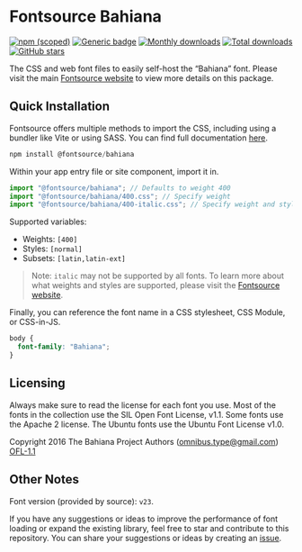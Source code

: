 # Fontsource Bahiana

[![npm (scoped)](https://img.shields.io/npm/v/@fontsource/bahiana?color=brightgreen)](https://www.npmjs.com/package/@fontsource/bahiana) [![Generic badge](https://img.shields.io/badge/fontsource-passing-brightgreen)](https://github.com/fontsource/fontsource) [![Monthly downloads](https://badgen.net/npm/dm/@fontsource/bahiana)](https://github.com/fontsource/fontsource) [![Total downloads](https://badgen.net/npm/dt/@fontsource/bahiana)](https://github.com/fontsource/fontsource) [![GitHub stars](https://img.shields.io/github/stars/fontsource/fontsource.svg?style=social&label=Star)](https://github.com/fontsource/fontsource/stargazers)

The CSS and web font files to easily self-host the “Bahiana” font. Please visit the main [Fontsource website](https://fontsource.org/fonts/bahiana) to view more details on this package.

## Quick Installation

Fontsource offers multiple methods to import the CSS, including using a bundler like Vite or using SASS. You can find full documentation [here](https://fontsource.org/docs/getting-started/introduction).

```javascript
npm install @fontsource/bahiana
```

Within your app entry file or site component, import it in.

```javascript
import "@fontsource/bahiana"; // Defaults to weight 400
import "@fontsource/bahiana/400.css"; // Specify weight
import "@fontsource/bahiana/400-italic.css"; // Specify weight and style
```

Supported variables:
- Weights: `[400]`
- Styles: `[normal]`
- Subsets: `[latin,latin-ext]`

> Note: `italic` may not be supported by all fonts. To learn more about what weights and styles are supported, please visit the [Fontsource website](https://fontsource.org/fonts/bahiana).

Finally, you can reference the font name in a CSS stylesheet, CSS Module, or CSS-in-JS.

```css
body {
  font-family: "Bahiana";
}
```

## Licensing
Always make sure to read the license for each font you use. Most of the fonts in the collection use the SIL Open Font License, v1.1. Some fonts use the Apache 2 license. The Ubuntu fonts use the Ubuntu Font License v1.0.

Copyright 2016 The Bahiana Project Authors (omnibus.type@gmail.com)
[OFL-1.1](http://scripts.sil.org/OFL)

## Other Notes
Font version (provided by source): `v23`.

If you have any suggestions or ideas to improve the performance of font loading or expand the existing library, feel free to star and contribute to this repository. You can share your suggestions or ideas by creating an [issue](https://github.com/fontsource/fontsource/issues).